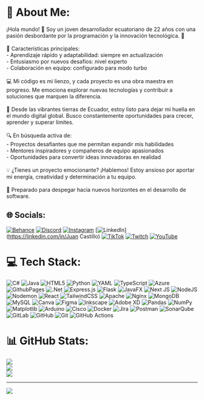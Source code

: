 # 💫 About Me:
¡Hola mundo! 👋 Soy un joven desarrollador ecuatoriano de 22 años con una pasión desbordante por la programación y la innovación tecnológica. 🚀<br><br>🌟 Características principales:<br>- Aprendizaje rápido y adaptabilidad: siempre en actualización<br>- Entusiasmo por nuevos desafíos: nivel experto<br>- Colaboración en equipo: configurado para modo turbo<br><br>💻 Mi código es mi lienzo, y cada proyecto es una obra maestra en progreso. Me emociona explorar nuevas tecnologías y contribuir a soluciones que marquen la diferencia.<br><br>🌴 Desde las vibrantes tierras de Ecuador, estoy listo para dejar mi huella en el mundo digital global. Busco constantemente oportunidades para crecer, aprender y superar límites.<br><br>🔍 En búsqueda activa de:<br>- Proyectos desafiantes que me permitan expandir mis habilidades<br>- Mentores inspiradores y compañeros de equipo apasionados<br>- Oportunidades para convertir ideas innovadoras en realidad<br><br>💡 ¿Tienes un proyecto emocionante? ¡Hablemos! Estoy ansioso por aportar mi energía, creatividad y determinación a tu equipo.<br><br>🚀 Preparado para despegar hacia nuevos horizontes en el desarrollo de software.


## 🌐 Socials:
[![Behance](https://img.shields.io/badge/Behance-1769ff?logo=behance&logoColor=white)](https://behance.net/JuanCE7) [![Discord](https://img.shields.io/badge/Discord-%237289DA.svg?logo=discord&logoColor=white)](https://discord.gg/juanito_rex01) [![Instagram](https://img.shields.io/badge/Instagram-%23E4405F.svg?logo=Instagram&logoColor=white)](https://instagram.com/juanito_rex01) [![LinkedIn](https://img.shields.io/badge/LinkedIn-%230077B5.svg?logo=linkedin&logoColor=white)](https://linkedin.com/in/Juan Castillo) [![TikTok](https://img.shields.io/badge/TikTok-%23000000.svg?logo=TikTok&logoColor=white)](https://tiktok.com/@juanito_rex01) [![Twitch](https://img.shields.io/badge/Twitch-%239146FF.svg?logo=Twitch&logoColor=white)](https://twitch.tv/juanito_rex01) [![YouTube](https://img.shields.io/badge/YouTube-%23FF0000.svg?logo=YouTube&logoColor=white)](https://youtube.com/@juanito_rex01) 

# 💻 Tech Stack:
![C#](https://img.shields.io/badge/c%23-%23239120.svg?style=for-the-badge&logo=csharp&logoColor=white) ![Java](https://img.shields.io/badge/java-%23ED8B00.svg?style=for-the-badge&logo=openjdk&logoColor=white) ![HTML5](https://img.shields.io/badge/html5-%23E34F26.svg?style=for-the-badge&logo=html5&logoColor=white) ![Python](https://img.shields.io/badge/python-3670A0?style=for-the-badge&logo=python&logoColor=ffdd54) ![YAML](https://img.shields.io/badge/yaml-%23ffffff.svg?style=for-the-badge&logo=yaml&logoColor=151515) ![TypeScript](https://img.shields.io/badge/typescript-%23007ACC.svg?style=for-the-badge&logo=typescript&logoColor=white) ![Azure](https://img.shields.io/badge/azure-%230072C6.svg?style=for-the-badge&logo=microsoftazure&logoColor=white) ![GithubPages](https://img.shields.io/badge/github%20pages-121013?style=for-the-badge&logo=github&logoColor=white) ![.Net](https://img.shields.io/badge/.NET-5C2D91?style=for-the-badge&logo=.net&logoColor=white) ![Express.js](https://img.shields.io/badge/express.js-%23404d59.svg?style=for-the-badge&logo=express&logoColor=%2361DAFB) ![Flask](https://img.shields.io/badge/flask-%23000.svg?style=for-the-badge&logo=flask&logoColor=white) ![JavaFX](https://img.shields.io/badge/javafx-%23FF0000.svg?style=for-the-badge&logo=javafx&logoColor=white) ![Next JS](https://img.shields.io/badge/Next-black?style=for-the-badge&logo=next.js&logoColor=white) ![NodeJS](https://img.shields.io/badge/node.js-6DA55F?style=for-the-badge&logo=node.js&logoColor=white) ![Nodemon](https://img.shields.io/badge/NODEMON-%23323330.svg?style=for-the-badge&logo=nodemon&logoColor=%BBDEAD) ![React](https://img.shields.io/badge/react-%2320232a.svg?style=for-the-badge&logo=react&logoColor=%2361DAFB) ![TailwindCSS](https://img.shields.io/badge/tailwindcss-%2338B2AC.svg?style=for-the-badge&logo=tailwind-css&logoColor=white) ![Apache](https://img.shields.io/badge/apache-%23D42029.svg?style=for-the-badge&logo=apache&logoColor=white) ![Nginx](https://img.shields.io/badge/nginx-%23009639.svg?style=for-the-badge&logo=nginx&logoColor=white) ![MongoDB](https://img.shields.io/badge/MongoDB-%234ea94b.svg?style=for-the-badge&logo=mongodb&logoColor=white) ![MySQL](https://img.shields.io/badge/mysql-4479A1.svg?style=for-the-badge&logo=mysql&logoColor=white) ![Canva](https://img.shields.io/badge/Canva-%2300C4CC.svg?style=for-the-badge&logo=Canva&logoColor=white) ![Figma](https://img.shields.io/badge/figma-%23F24E1E.svg?style=for-the-badge&logo=figma&logoColor=white) ![Inkscape](https://img.shields.io/badge/Inkscape-e0e0e0?style=for-the-badge&logo=inkscape&logoColor=080A13) ![Adobe XD](https://img.shields.io/badge/Adobe%20XD-470137?style=for-the-badge&logo=Adobe%20XD&logoColor=#FF61F6) ![Pandas](https://img.shields.io/badge/pandas-%23150458.svg?style=for-the-badge&logo=pandas&logoColor=white) ![NumPy](https://img.shields.io/badge/numpy-%23013243.svg?style=for-the-badge&logo=numpy&logoColor=white) ![Matplotlib](https://img.shields.io/badge/Matplotlib-%23ffffff.svg?style=for-the-badge&logo=Matplotlib&logoColor=black) ![Arduino](https://img.shields.io/badge/-Arduino-00979D?style=for-the-badge&logo=Arduino&logoColor=white) ![Cisco](https://img.shields.io/badge/cisco-%23049fd9.svg?style=for-the-badge&logo=cisco&logoColor=black) ![Docker](https://img.shields.io/badge/docker-%230db7ed.svg?style=for-the-badge&logo=docker&logoColor=white) ![Jira](https://img.shields.io/badge/jira-%230A0FFF.svg?style=for-the-badge&logo=jira&logoColor=white) ![Postman](https://img.shields.io/badge/Postman-FF6C37?style=for-the-badge&logo=postman&logoColor=white) ![SonarQube](https://img.shields.io/badge/SonarQube-black?style=for-the-badge&logo=sonarqube&logoColor=4E9BCD) ![GitLab](https://img.shields.io/badge/gitlab-%23181717.svg?style=for-the-badge&logo=gitlab&logoColor=white) ![GitHub](https://img.shields.io/badge/github-%23121011.svg?style=for-the-badge&logo=github&logoColor=white) ![Git](https://img.shields.io/badge/git-%23F05033.svg?style=for-the-badge&logo=git&logoColor=white) ![GitHub Actions](https://img.shields.io/badge/github%20actions-%232671E5.svg?style=for-the-badge&logo=githubactions&logoColor=white)
# 📊 GitHub Stats:
![](https://github-readme-stats.vercel.app/api?username=JuanCE7&theme=dracula&hide_border=false&include_all_commits=false&count_private=false)<br/>
![](https://github-readme-streak-stats.herokuapp.com/?user=JuanCE7&theme=dracula&hide_border=false)<br/>
![](https://github-readme-stats.vercel.app/api/top-langs/?username=JuanCE7&theme=dracula&hide_border=false&include_all_commits=false&count_private=false&layout=compact)

---
[![](https://visitcount.itsvg.in/api?id=JuanCE7&icon=6&color=11)](https://visitcount.itsvg.in)

<!-- Proudly created with GPRM ( https://gprm.itsvg.in ) -->
